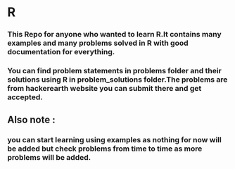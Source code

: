 # R
### This Repo for anyone who wanted to learn R.It contains many examples and many problems solved in R with good documentation for everything.
### You can find problem statements in problems folder and their solutions using R in problem_solutions folder.The problems are from hackerearth website you can submit there and get accepted.
## Also note :
### you can start learning using examples as nothing for now will be added but check problems from time to time as more problems will be added.
